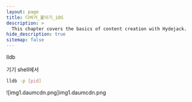 ```yaml
---
layout: page
title: 디버거_붙이기_iOS
description: >
  This chapter covers the basics of content creation with Hydejack.
hide_description: true
sitemap: false
---
```


lldb

기기 shell에서

```bash
lldb -p [pid]
```

![img1.daumcdn.png]img1.daumcdn.png

